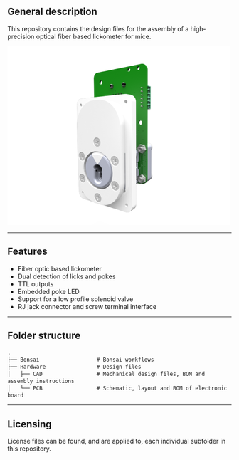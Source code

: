 ## General description

This repository contains the design files for the assembly of a high-precision optical fiber based lickometer for mice.

!["lickometer"](./Assets/lickometer.png)

----

## Features

* Fiber optic based lickometer
* Dual detection of licks and pokes
* TTL outputs
* Embedded poke LED 
* Support for a low profile solenoid valve
* RJ jack connector and screw terminal interface

----

## Folder structure

    .
    ├── Bonsai                  # Bonsai workflows
    ├── Hardware                # Design files
    │   ├── CAD                 # Mechanical design files, BOM and assembly instructions
    │   └── PCB                 # Schematic, layout and BOM of electronic board

----

## Licensing

License files can be found, and are applied to, each individual subfolder in this repository.
